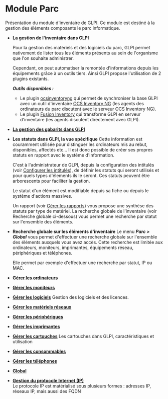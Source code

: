 Module Parc
===========

Présentation du module d'inventaire de GLPI. Ce module est destiné à la gestion des éléments composants le parc informatique.

-   **La gestion de l'inventaire dans GLPI**     

    Pour la gestion des matériels et des logiciels du parc, GLPI permet nativement de lister tous les éléments présents au sein de l'organisme que l'on souhaite administrer.

    Cependant, on peut automatiser la remontée d'informations depuis les équipements grâce à un outils tiers. Ainsi GLPI propose l'utilisation de 2 plugins existants.

    ***Outils disponibles :***

    -   Le plugin [ocsinventoryng](https://forge.indepnet.net/projects/ocsinventoryng)
        qui permet de synchroniser la base GLPI avec un outil d'inventaire [OCS Inventory NG](http://www.ocsinventory-ng.org) (les agents des ordinateurs du parc discutent avec le serveur OCS Inventory NG).
    -   Le plugin [Fusion Inventory](http://www.fusioninventory.org) 
        qui transforme GLPI en serveur d'inventaire (les agents discutent directement avec GLPI).
   

-   **[La gestion des gabarits dans GLPI](index.php?fr/Les_différentes_actions/Gérer_les_gabarits.md)**   
   
-   **Les statuts dans GLPI, la vue spécifique**
    Cette information est couramment utilisée pour distinguer les ordinateurs mis au rebut, disponibles, affectés etc... Il est donc possible de créer ses propres statuts en rapport avec le système d'information.

    C'est à l'administrateur de GLPI, depuis la configuration des intitulés (voir [Configurer les intitulés](index.php?fr/08_Module_Configuration/02_Intitulés/01_Intitulés.md "Les intitulés se configurent depuis le menu Configuration > Intitulés")), de définir les statuts qui seront utilisés et pour quels types d'élements ils le seront. Ces statuts peuvent être arborescents pour faciliter la gestion.

    Le statut d'un élément est modifiable depuis sa fiche ou depuis le système d'actions massives.

    Un rapport (voir [Gérer les rapports](index.php?fr/06_Module_Outils/07_Rapports.md "Les rapports se gèrent depuis le menu Outils > Rapports")) vous propose une synthèse des statuts par type de matériel. La recherche globale de l'inventaire (voir Recherche globale ci-dessous) vous permet une recherche par statut sur l'ensemble des éléments.

-   **Recherche globale sur les éléments d'inventaire**
Le menu ***Parc > Global*** vous permet d'effectuer une recherche globale sur l'ensemble des éléments auxquels vous avez accès. 
Cette recherche est limitée aux ordinateurs, moniteurs, imprimantes, équipements réseau, périphériques et téléphones.

    Elle permet par exemple d'effectuer une recherche par statut, IP ou MAC.

-   **[Gérer les ordinateurs](index.php?fr/03_Module_Parc/02_Ordinateurs.md)**

-   **[Gérer les moniteurs](index.php?fr/03_Module_Parc/03_Moniteurs.md)**

-   **[Gérer les logiciels](index.php?fr/03_Module_Parc/04_Logiciels/01_Logiciels.md)**
    Gestion des logiciels et des licences.

-   **[Gérer les matériels réseaux](index.php?fr/03_Module_Parc/05_Matériels_réseaux.md)**

-   **[Gérer les périphériques](index.php?fr/03_Module_Parc/06_Périphériques.md)**

-   **[Gérer les imprimantes](index.php?fr/03_Module_Parc/07_Imprimantes.md)**

-   **[Gérer les cartouches](index.php?fr/03_Module_Parc/08_Cartouches.md)**
     Les cartouches dans GLPI, caractéristiques et utilisation

-   **[Gérer les consommables](index.php?fr/03_Module_Parc/09_Consommables.md)**

-   **[Gérer les téléphones](index.php?fr/03_Module_Parc/10_Téléphones.md)**
 
-   **[Global](index.php?fr/03_Module_Parc/11_Global.md)**
    
-   **[Gestion du protocole Internet (IP)](../glpi/inventory_ip.html)**\
     Le protocole IP est matérialisé sous plusieurs formes : adresses
    IP, réseaux IP, mais aussi des FQDN

